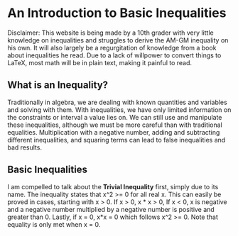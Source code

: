 # An Introduction to Basic Inequalities

Disclaimer: This website is being made by a 10th grader with very little knowledge on inequalities and struggles to derive the AM-GM inequality on his own. It will also largely be a regurgitation of knowledge from a book about inequalities he read. Due to a lack of willpower to convert things to LaTeX, most math will be in plain text, making it painful to read.

## What is an Inequality?

Traditionally in algebra, we are dealing with known quantities and variables and solving with them. With inequalities, we have only limited information on the constraints or interval a value lies on. We can still use and manipulate these inequalities, although we must be more careful than with traditional equalities. Multiplication with a negative number, adding and subtracting different inequalities, and squaring terms can lead to false inequalities and bad results.

## Basic Inequalities

I am compelled to talk about the **Trivial Inequality** first, simply due to its name. The inequality states that x^2 >= 0 for all real x. This can easily be proved in cases, starting with x > 0. If x > 0, x * x > 0, If x < 0, x is negative and a negative number multiplied by a negative number is positive and greater than 0. Lastly, if x = 0, x*x = 0 which follows x^2 >= 0. Note that equality is only met when x = 0.
